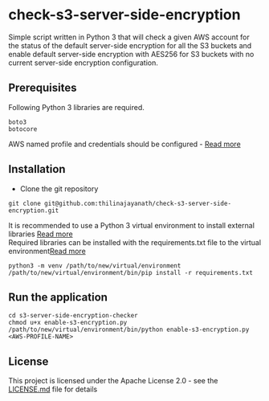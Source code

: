 # check-s3-server-side-encryption

Simple script written in Python 3 that will check a given AWS account for the status of the default server-side encryption for all the S3 buckets and enable default server-side encryption with AES256 for S3 buckets with no current server-side encryption configuration.

## Prerequisites

Following Python 3 libraries are required.
```
boto3
botocore
```

AWS named profile and credentials should be configured - [Read more](https://docs.aws.amazon.com/cli/latest/userguide/cli-chap-configure.html)

## Installation

* Clone the git repository
```
git clone git@github.com:thilinajayanath/check-s3-server-side-encryption.git
```

It is recommended to use a Python 3 virtual environment to install external libraries [Read more](https://docs.python.org/3/library/venv.html)  
Required libraries can be installed with the requirements.txt file to the virtual environment[Read more](https://pip.pypa.io/en/stable/user_guide/#requirements-files)

```
python3 -m venv /path/to/new/virtual/environment
/path/to/new/virtual/environment/bin/pip install -r requirements.txt
```

## Run the application

```
cd s3-server-side-encryption-checker
chmod u+x enable-s3-encryption.py
/path/to/new/virtual/environment/bin/python enable-s3-encryption.py <AWS-PROFILE-NAME>
```

## License

This project is licensed under the Apache License 2.0 - see the [LICENSE.md](LICENSE.md) file for details
